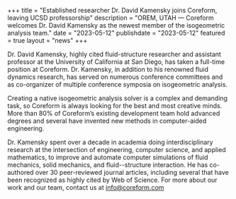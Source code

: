 +++
title = "Established researcher Dr. David Kamensky joins Coreform, leaving UCSD professorship"
description = "OREM, UTAH — Coreform welcomes Dr. David Kamensky as the newest member of the isogeometric analysis team."
date = "2023-05-12"
publishdate = "2023-05-12"
featured = true
layout = "news"
+++

Dr. David Kamensky, highly cited fluid-structure researcher and assistant professor at the University of California at San Diego, has taken a full-time position at Coreform. Dr. Kamensky, in addition to his renowned fluid dynamics research, has served on numerous conference committees and as co-organizer of multiple conference symposia on isogeometric analysis.

Creating a native isogeometric analysis solver is a complex and demanding task, so Coreform is always looking for the best and most creative minds. More than 80% of Coreform’s existing development team hold advanced degrees and several have invented new methods in computer-aided engineering.

Dr. Kamensky spent over a decade in academia doing interdisciplinary research at the intersection of engineering, computer science, and applied mathematics, to improve and automate computer simulations of fluid mechanics, solid mechanics, and fluid--structure interaction. He has co-authored over 30 peer-reviewed journal articles, including several that have been recognized as highly cited by Web of Science.
For more about our work and our team, contact us at [info@coreform.com](mailto:info@coreform.com)